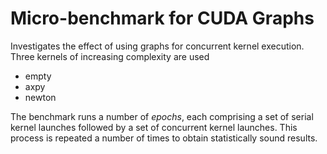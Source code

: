 # Micro-benchmark for CUDA Graphs

Investigates the effect of using graphs for concurrent kernel execution.
Three kernels of increasing complexity are used

- empty
- axpy
- newton

The benchmark runs a number of _epochs_, each comprising a set of serial
kernel launches followed by a set of concurrent kernel launches.
This process is repeated a number of times to obtain statistically sound 
results.

